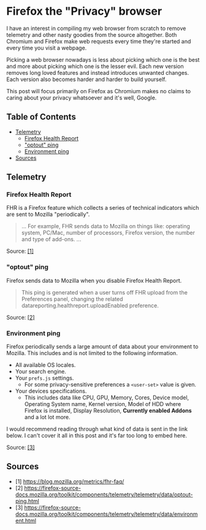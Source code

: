 # Firefox the "Privacy" browser

I have an interest in compiling my web browser from scratch to remove telemetry and other nasty goodies from the source altogether. Both Chromium and Firefox make web requests every time they're started and every time you visit a webpage.

Picking a web browser nowadays is less about picking which one is the best and more about picking which one is the lesser evil. Each new version removes long loved features and instead introduces unwanted changes. Each version also becomes harder and harder to build yourself.

This post will focus primarily on Firefox as Chromium makes no claims to caring about your privacy whatsoever and it's well, Google.


## Table of Contents

<!-- vim-markdown-toc GFM -->

* [Telemetry](#telemetry)
    * [Firefox Health Report](#firefox-health-report)
    * ["optout" ping](#optout-ping)
    * [Environment ping](#environment-ping)
* [Sources](#sources)

<!-- vim-markdown-toc -->


## Telemetry

### Firefox Health Report

FHR is a Firefox feature which collects a series of technical indicators which are sent to Mozilla "periodically".

> ... For example, FHR sends data to Mozilla on things like: operating system, PC/Mac, number of processors, Firefox version, the number and type of add-ons. ...

Source: [\[1\]](#sources)

### "optout" ping

Firefox sends data to Mozilla when you disable Firefox Health Report.

> This ping is generated when a user turns off FHR upload from the Preferences panel, changing the related datareporting.healthreport.uploadEnabled preference.

Source: [\[2\]](#sources)


### Environment ping

Firefox periodically sends a large amount of data about your environment to Mozilla. This includes and is not limited to the following information.

- All available OS locales.
- Your search engine.
- Your `prefs.js` settings.
    - For some privacy-sensitive preferences a `<user-set>` value is given.
- Your devices specifications.
    - This includes data like CPU, GPU, Memory, Cores, Device model, Operating System name, Kernel version, Model of HDD where Firefox is installed, Display Resolution, **Currently enabled Addons** and a lot lot more.

I would recommend reading through what kind of data is sent in the link below. I can't cover it all in this post and it's far too long to embed here.

Source: [\[3\]](#sources)


## Sources

- \[1\] https://blog.mozilla.org/metrics/fhr-faq/
- \[2\] https://firefox-source-docs.mozilla.org/toolkit/components/telemetry/telemetry/data/optout-ping.html
- \[3\] https://firefox-source-docs.mozilla.org/toolkit/components/telemetry/telemetry/data/environment.html
